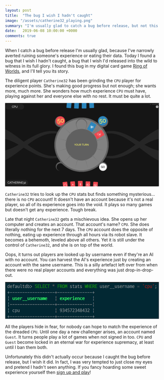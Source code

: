 ```yaml
---
layout: post
title:  "The bug I wish I hadn't caught"
image: "/assets/catherine32_playing.png"
summary: "I'm usually glad to catch a bug before release, but not this time."
date:   2019-06-08 10:00:00 +0000
comments: true
---
```

When I catch a bug before release I'm usually glad, because I've narrowly averted ruining someone's experience or eating their data. Today I found a bug that I wish I hadn't caught, a bug that I wish I'd released into the wild to witness in its full glory. I found this bug in my digital card game [Ring of Worlds](https://github.com/RoganMurley/Ring-of-Worlds), and I'll tell you its story.

The diligent player `Catherine32` has been grinding the `CPU` player for experience points. She's making good progress but not enough; she wants more, much more. She wonders how much experience `CPU` must have, playing against her and everyone else with no rest. It must be quite a lot.

![Catherine32 playing](/assets/catherine32_playing.png)

`Catherine32` tries to look up the `CPU` stats but finds something mysterious... there is no `CPU` account! It doesn't have an account because it's not a real player, so all of its experience goes into the void. It plays so many games but doesn't get any experience. Tough break.

Late that night `Catherine32` gets a mischievous idea. She opens up her computer and creates an account. That account's name? `CPU`. She does literally nothing for the next 7 days. The `CPU` account does the opposite of nothing, eating up experience through all hours via its robot slave. It becomes a behemoth, leveled above all others. Yet it is still under the control of `Catherine32`, and she is on top of the world.

Oops, it turns out players are looked up by username even if they're an AI with no account. You can harvest the AI's experience just by creating an account with the same username. This is a silly artefact left over from when there were no real player accounts and everything was just drop-in-drop-out.

![SQL statement showing that the CPU player has lots of experience](/assets/cpu_experience.png)

All the players hide in fear, for nobody can hope to match the experience of the dreaded `CPU`. Until one day a new challenger arises, an account named `Guest`. It turns people play a lot of games when not signed in too. `CPU` and `Guest` become locked in an eternal war for experience supremacy, at least until I ban them both.

Unfortunately this didn't actually occur because I caught the bug before release, but I wish it did. In fact, I was very tempted to just close my eyes and pretend I hadn't seen anything. If you fancy hoarding some sweet experience yourself then [sign up and play](https://www.ringofworlds.com/signup)!

<div id="disqus_thread"></div>
